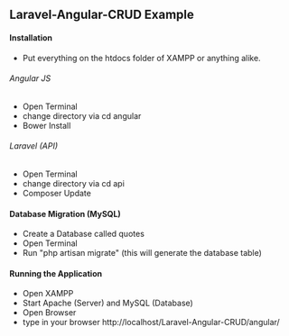 ## Laravel-Angular-CRUD Example

#### Installation
- Put everything on the htdocs folder of XAMPP or anything alike.
###### Angular JS
- Open Terminal
- change directory via cd angular
- Bower Install
###### Laravel (API)
- Open Terminal
- change directory via cd api
- Composer Update
#### Database Migration (MySQL)
- Create a Database called quotes
- Open Terminal
- Run "php artisan migrate" (this will generate the database table)

#### Running the Application
- Open XAMPP
- Start Apache (Server) and MySQL (Database)
- Open Browser
- type in your browser http://localhost/Laravel-Angular-CRUD/angular/

